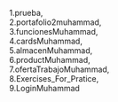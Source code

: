 1.prueba,  
2.portafolio2muhammad,  
3.funcionesMuhammad,  
4.cardsMuhammad,  
5.almacenMuhammad,  
6.productMuhammad,  
7.ofertaTrabajoMuhammad,  
8.Exercises_For_Pratice,  
9.LoginMuhammad  
